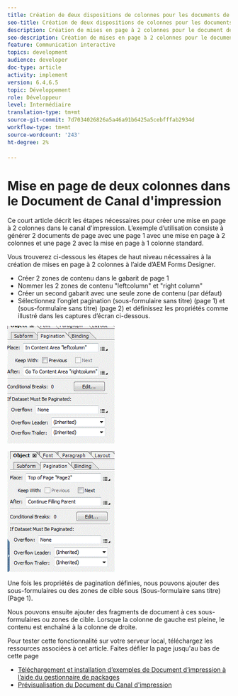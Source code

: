 ```yaml
---
title: Création de deux dispositions de colonnes pour les documents de canal d’impression
seo-title: Création de deux dispositions de colonnes pour les documents de canal d’impression
description: Création de mises en page à 2 colonnes pour le document de canal d’impression
seo-description: Création de mises en page à 2 colonnes pour le document de canal d’impression
feature: Communication interactive
topics: development
audience: developer
doc-type: article
activity: implement
version: 6.4,6.5
topic: Développement
role: Développeur
level: Intermédiaire
translation-type: tm+mt
source-git-commit: 7d7034026826a5a46a91b6425a5cebfffab2934d
workflow-type: tm+mt
source-wordcount: '243'
ht-degree: 2%

---
```



# Mise en page de deux colonnes dans le Document de Canal d&#39;impression

Ce court article décrit les étapes nécessaires pour créer une mise en page à 2 colonnes dans le canal d&#39;impression. L’exemple d’utilisation consiste à générer 2 documents de page avec une page 1 avec une mise en page à 2 colonnes et une page 2 avec la mise en page à 1 colonne standard.

Vous trouverez ci-dessous les étapes de haut niveau nécessaires à la création de mises en page à 2 colonnes à l’aide d’AEM Forms Designer.

* Créer 2 zones de contenu dans le gabarit de page 1
* Nommer les 2 zones de contenu &quot;leftcolumn&quot; et &quot;right column&quot;
* Créer un second gabarit avec une seule zone de contenu (par défaut)
* Sélectionnez l’onglet pagination (sous-formulaire sans titre) (page 1) et (sous-formulaire sans titre) (page 2) et définissez les propriétés comme illustré dans les captures d’écran ci-dessous.

![page1](assets/untitledsubform_paginationproperties.gif)

![page2](assets/untitled_subformpage2.gif)

Une fois les propriétés de pagination définies, nous pouvons ajouter des sous-formulaires ou des zones de cible sous (Sous-formulaire sans titre) (Page 1).

Nous pouvons ensuite ajouter des fragments de document à ces sous-formulaires ou zones de cible. Lorsque la colonne de gauche est pleine, le contenu est enchaîné à la colonne de droite.

Pour tester cette fonctionnalité sur votre serveur local, téléchargez les ressources associées à cet article. Faites défiler la page jusqu&#39;au bas de cette page

* [Téléchargement et installation d’exemples de Document d’impression à l’aide du gestionnaire de packages](assets/print-channel-with-two-column-layout.zip)
* [Prévisualisation du Document du Canal d&#39;impression](http://localhost:4502/content/dam/formsanddocuments/2columnlayout/jcr:content?channel=print&amp;mode=preview&amp;dataRef=service%3A%2F%2FFnDTestData&amp;wcmmode=disabled)
